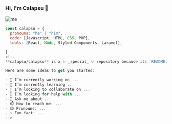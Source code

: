 ### Hi, I'm Calapsu 👋

![me](https://user-images.githubusercontent.com/56056882/87878004-3094c900-c9a7-11ea-870e-f09c4fad0e54.jpg)

```js
const calapsu = {
  pronouns: "he" | "him",
  code: [Javascript, HTML, CSS, PHP],
  tools: [React, Node, Styled-Components, Laravel],

}
<!--
**calapsu/calapsu** is a ✨ _special_ ✨ repository because its `README.md` (this file) appears on your GitHub profile.

Here are some ideas to get you started:

- 🔭 I’m currently working on ...
- 🌱 I’m currently learning ...
- 👯 I’m looking to collaborate on ...
- 🤔 I’m looking for help with ...
- 💬 Ask me about ...
- 📫 How to reach me: ...
- 😄 Pronouns: ...
- ⚡ Fun fact: ...
-->
